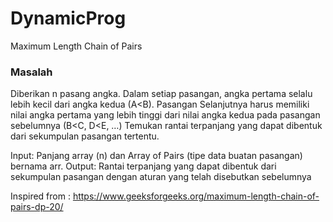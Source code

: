 # DynamicProg
Maximum Length Chain of Pairs

### Masalah
Diberikan n pasang angka. Dalam setiap pasangan, angka pertama selalu lebih kecil dari angka kedua (A<B). 
Pasangan Selanjutnya harus memiliki nilai angka pertama yang lebih tinggi dari nilai angka kedua pada pasangan sebelumnya (B<C, D<E, …)
Temukan rantai terpanjang yang dapat dibentuk dari sekumpulan pasangan tertentu.

Input: Panjang array (n) dan Array of Pairs (tipe data buatan pasangan) bernama arr.
Output: Rantai terpanjang yang dapat dibentuk dari sekumpulan pasangan dengan aturan yang telah disebutkan sebelumnya

Inspired from : https://www.geeksforgeeks.org/maximum-length-chain-of-pairs-dp-20/
